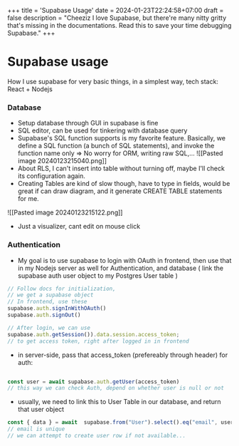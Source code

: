 +++
title = 'Supabase Usage'
date = 2024-01-23T22:24:58+07:00
draft = false 
description = "Cheeziz I love Supabase, but there're many nitty gritty that's missing in the documentations. Read this to save your time debugging Supabase."
+++ 
# Supabase usage
How I use supabase for very basic things, in a simplest way, tech stack: React + Nodejs

### Database
- Setup database through GUI in supabase is fine
- SQL editor, can be used for tinkering with database query
- Supabase's SQL function supports is my favorite feature. Basically, we define a SQL function (a bunch of SQL statements), and invoke the function name only 
=> No worry for ORM, writing raw SQL,... 
![[Pasted image 20240123215040.png]]
- About RLS, I can't insert into table without turning off, maybe I'll check its configuration again.
- Creating Tables are kind of slow though, have to type in fields, would be great if can draw diagram, and it generate CREATE TABLE statements for me. 

 ![[Pasted image 20240123215122.png]]
- Just a visualizer, cant edit on mouse click  


### Authentication
- My goal is to use supabase to login with OAuth in frontend, then use that in my Nodejs server as well for Authentication, and database ( link the supabase auth user object to my Postgres User table ) 
```js
// Follow docs for initialization, 
// we get a supabase object
// In frontend, use these 
supabase.auth.signInWithOAuth()
supabase.auth.signOut()

// After login, we can use 
supabase.auth.getSession()).data.session.access_token;
// to get access token, right after logged in in frontend


```
- in server-side, pass that access_token (prefereably through header) for auth:
```js

const user = await supabase.auth.getUser(access_token) 
// this way we can check Auth, depend on whether user is null or not 
```

- usually, we need to link this to User Table in our database, and return that user object
```js
const { data } = await  supabase.from("User").select().eq("email", user.email);
// email is unique
// we can attempt to create user row if not available... 
``` 















